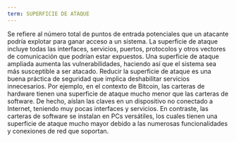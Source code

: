 ```yaml
---
term: SUPERFICIE DE ATAQUE
---
```


Se refiere al número total de puntos de entrada potenciales que un atacante podría explotar para ganar acceso a un sistema. La superficie de ataque incluye todas las interfaces, servicios, puertos, protocolos y otros vectores de comunicación que podrían estar expuestos. Una superficie de ataque ampliada aumenta las vulnerabilidades, haciendo así que el sistema sea más susceptible a ser atacado. Reducir la superficie de ataque es una buena práctica de seguridad que implica deshabilitar servicios innecesarios. Por ejemplo, en el contexto de Bitcoin, las carteras de hardware tienen una superficie de ataque mucho menor que las carteras de software. De hecho, aíslan las claves en un dispositivo no conectado a Internet, teniendo muy pocas interfaces y servicios. En contraste, las carteras de software se instalan en PCs versátiles, los cuales tienen una superficie de ataque mucho mayor debido a las numerosas funcionalidades y conexiones de red que soportan.